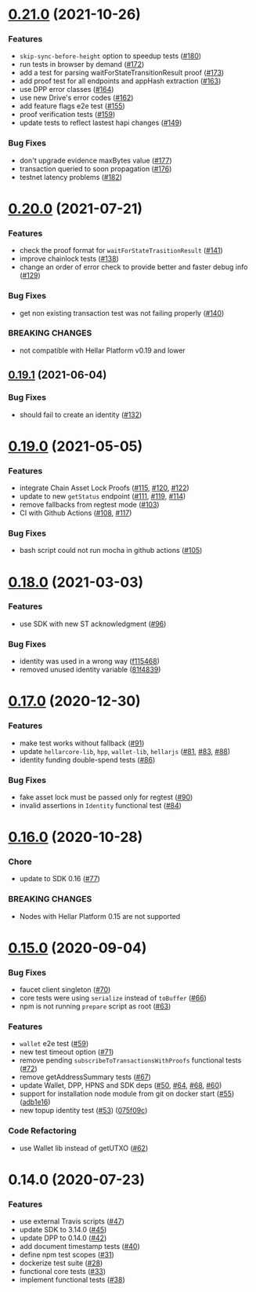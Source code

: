 # [0.21.0](https://github.com/hellarpro/platform-test-suite/compare/v0.20.0...v0.21.0) (2021-10-26)



### Features

* `skip-sync-before-height` option to speedup tests ([#180](https://github.com/hellarpro/platform-test-suite/issues/180))
* run tests in browser by demand ([#172](https://github.com/hellarpro/platform-test-suite/issues/172))
* add a test for parsing waitForStateTransitionResult proof ([#173](https://github.com/hellarpro/platform-test-suite/issues/173))
* add proof test for all endpoints and appHash extraction ([#163](https://github.com/hellarpro/platform-test-suite/issues/163))
* use DPP error classes ([#164](https://github.com/hellarpro/platform-test-suite/issues/164))
* use new Drive's error codes ([#162](https://github.com/hellarpro/platform-test-suite/issues/162))
* add feature flags e2e test ([#155](https://github.com/hellarpro/platform-test-suite/issues/155))
* proof verification tests ([#159](https://github.com/hellarpro/platform-test-suite/issues/159))
* update tests to reflect lastest hapi changes ([#149](https://github.com/hellarpro/platform-test-suite/issues/149))


### Bug Fixes

* don't upgrade evidence maxBytes value ([#177](https://github.com/hellarpro/platform-test-suite/issues/177))
* transaction queried to soon propagation ([#176](https://github.com/hellarpro/platform-test-suite/issues/176))
* testnet latency problems ([#182](https://github.com/hellarpro/platform-test-suite/issues/182))


# [0.20.0](https://github.com/hellarpro/platform-test-suite/compare/v0.19.1...v0.20.0) (2021-07-21)


### Features

* check the proof format for `waitForStateTrasitionResult` ([#141](https://github.com/hellarpro/platform-test-suite/issues/141))
* improve chainlock tests  ([#138](https://github.com/hellarpro/platform-test-suite/issues/138))
* change an order of error check to provide better and faster debug info ([#129](https://github.com/hellarpro/platform-test-suite/issues/129))


### Bug Fixes

* get non existing transaction test was not failing properly ([#140](https://github.com/hellarpro/platform-test-suite/issues/140))


### BREAKING CHANGES

* not compatible with Hellar Platform v0.19 and lower



## [0.19.1](https://github.com/hellarpro/platform-test-suite/compare/v0.19.0...v0.19.1) (2021-06-04)


### Bug Fixes

* should fail to create an identity ([#132](https://github.com/hellarpro/platform-test-suite/issues/132))



# [0.19.0](https://github.com/hellarpro/platform-test-suite/compare/v0.18.0...v0.19.0) (2021-05-05)


### Features

* integrate Chain Asset Lock Proofs ([#115](https://github.com/hellarpro/platform-test-suite/issues/115), [#120](https://github.com/hellarpro/platform-test-suite/issues/120), [#122](https://github.com/hellarpro/platform-test-suite/issues/122))
* update to new `getStatus` endpoint ([#111](https://github.com/hellarpro/platform-test-suite/issues/111), [#119](https://github.com/hellarpro/platform-test-suite/issues/119), [#114](https://github.com/hellarpro/platform-test-suite/issues/114))
* remove fallbacks from regtest mode ([#103](https://github.com/hellarpro/platform-test-suite/issues/103))
* CI with Github Actions ([#108](https://github.com/hellarpro/platform-test-suite/issues/108), [#117](https://github.com/hellarpro/platform-test-suite/issues/117))


### Bug Fixes

* bash script could not run mocha in github actions ([#105](https://github.com/hellarpro/platform-test-suite/issues/105))



# [0.18.0](https://github.com/hellarpro/platform-test-suite/compare/v0.17.0...v0.18.0) (2021-03-03)


### Features

* use SDK with new ST acknowledgment ([#96](https://github.com/hellarpro/platform-test-suite/pull/96))


### Bug Fixes

* identity was used in a wrong way ([f115468](https://github.com/hellarpro/platform-test-suite/commit/f1154689e5a9c451a625a77c5b8c929e118a7fc6))
* removed unused identity variable ([81f4839](https://github.com/hellarpro/platform-test-suite/commit/81f4839bc67a8fdcb0df6283dae3276a72c579d7))



# [0.17.0](https://github.com/hellarpro/platform-test-suite/compare/v0.16.0...v0.17.0) (2020-12-30)


### Features

* make test works without fallback ([#91](https://github.com/hellarpro/platform-test-suite/issues/91))
* update `hellarcore-lib`, `hpp`, `wallet-lib`, `hellarjs` ([#81](https://github.com/hellarpro/platform-test-suite/issues/81), [#83](https://github.com/hellarpro/platform-test-suite/issues/83), [#88](https://github.com/hellarpro/platform-test-suite/issues/88))
* identity funding double-spend tests ([#86](https://github.com/hellarpro/platform-test-suite/issues/86))


### Bug Fixes

* fake asset lock must be passed only for regtest ([#90](https://github.com/hellarpro/platform-test-suite/issues/90))
* invalid assertions in `Identity` functional test ([#84](https://github.com/hellarpro/platform-test-suite/issues/84))



# [0.16.0](https://github.com/hellarpro/platform-test-suite/compare/v0.15.0...v0.16.0) (2020-10-28)


### Chore

* update to SDK 0.16 ([#77](https://github.com/hellarpro/platform-test-suite/issues/77))


### BREAKING CHANGES

* Nodes with Hellar Platform 0.15 are not supported



# [0.15.0](https://github.com/hellarpro/platform-test-suite/compare/v0.14.0...v0.15.0) (2020-09-04)


### Bug Fixes

* faucet client singleton ([#70](https://github.com/hellarpro/platform-test-suite/issues/70))
* core tests were using `serialize` instead of `toBuffer` ([#66](https://github.com/hellarpro/platform-test-suite/issues/66))
* npm is not running `prepare` script as root ([#63](https://github.com/hellarpro/platform-test-suite/issues/63))


### Features

* `wallet` e2e test ([#59](https://github.com/hellarpro/platform-test-suite/issues/59))
* new test timeout option ([#71](https://github.com/hellarpro/platform-test-suite/issues/71))
* remove pending `subscribeToTransactionsWithProofs` functional tests ([#72](https://github.com/hellarpro/platform-test-suite/issues/72))
* remove getAddressSummary tests ([#67](https://github.com/hellarpro/platform-test-suite/issues/67))
* update Wallet, DPP, HPNS and SDK deps ([#50](https://github.com/hellarpro/platform-test-suite/issues/50), [#64](https://github.com/hellarpro/platform-test-suite/issues/64), [#68](https://github.com/hellarpro/platform-test-suite/issues/68), [#60](https://github.com/hellarpro/platform-test-suite/issues/60))
* support for installation node module from git on docker start ([#55](https://github.com/hellarpro/platform-test-suite/issues/55)) ([adb1e16](https://github.com/hellarpro/platform-test-suite/commit/adb1e1672a0288672b2eaef0bf9effc9212b50ad))
* new topup identity test ([#53](https://github.com/hellarpro/platform-test-suite/issues/53)) ([075f09c](https://github.com/hellarpro/platform-test-suite/commit/075f09cb211fcda45aff2c75a2222e735f9eab49))


### Code Refactoring

* use Wallet lib instead of getUTXO ([#62](https://github.com/hellarpro/platform-test-suite/issues/62))



# 0.14.0 (2020-07-23)


### Features

* use external Travis scripts ([#47](https://github.com/hellarpro/platform-test-suite/issues/47))
* update SDK to 3.14.0 ([#45](https://github.com/hellarpro/platform-test-suite/issues/45))
* update DPP to 0.14.0 ([#42](https://github.com/hellarpro/platform-test-suite/issues/42))
* add document timestamp tests ([#40](https://github.com/hellarpro/platform-test-suite/issues/40))
* define npm test scopes ([#31](https://github.com/hellarpro/platform-test-suite/issues/31))
* dockerize test suite ([#28](https://github.com/hellarpro/platform-test-suite/issues/28))
* functional core tests ([#33](https://github.com/hellarpro/platform-test-suite/issues/33))
* implement functional tests ([#38](https://github.com/hellarpro/platform-test-suite/issues/38))
